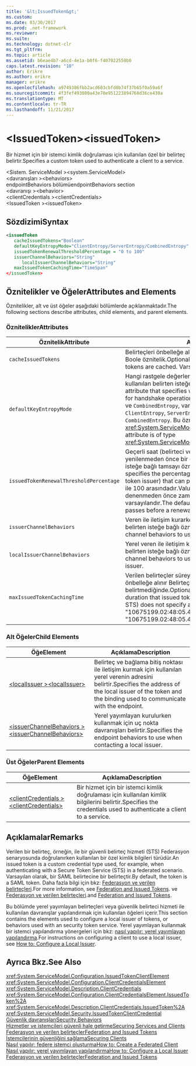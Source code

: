 ```yaml
---
title: '&lt;IssuedToken&gt;'
ms.custom: 
ms.date: 03/30/2017
ms.prod: .net-framework
ms.reviewer: 
ms.suite: 
ms.technology: dotnet-clr
ms.tgt_pltfrm: 
ms.topic: article
ms.assetid: b6eae4b7-a6cd-4e1a-b0f6-f407022550b0
caps.latest.revision: "10"
author: Erikre
ms.author: erikre
manager: erikre
ms.openlocfilehash: a9749386fbb2acd603cbfd0b74f37b65f0a59a6f
ms.sourcegitcommit: 4f3fef493080a43e70e951223894768d36ce430a
ms.translationtype: MT
ms.contentlocale: tr-TR
ms.lasthandoff: 11/21/2017
---
```

# <a name="ltissuedtokengt"></a><span data-ttu-id="1b488-102">&lt;IssuedToken&gt;</span><span class="sxs-lookup"><span data-stu-id="1b488-102">&lt;issuedToken&gt;</span></span>
<span data-ttu-id="1b488-103">Bir hizmet için bir istemci kimlik doğrulaması için kullanılan özel bir belirteç belirtir.</span><span class="sxs-lookup"><span data-stu-id="1b488-103">Specifies a custom token used to authenticate a client to a service.</span></span>  
  
 <span data-ttu-id="1b488-104">\<Sistem. ServiceModel ></span><span class="sxs-lookup"><span data-stu-id="1b488-104">\<system.ServiceModel></span></span>  
<span data-ttu-id="1b488-105">\<davranışları ></span><span class="sxs-lookup"><span data-stu-id="1b488-105">\<behaviors></span></span>  
<span data-ttu-id="1b488-106">endpointBehaviors bölümü</span><span class="sxs-lookup"><span data-stu-id="1b488-106">endpointBehaviors section</span></span>  
<span data-ttu-id="1b488-107">\<davranışı ></span><span class="sxs-lookup"><span data-stu-id="1b488-107">\<behavior></span></span>  
<span data-ttu-id="1b488-108">\<clientCredentials ></span><span class="sxs-lookup"><span data-stu-id="1b488-108">\<clientCredentials></span></span>  
<span data-ttu-id="1b488-109">\<IssuedToken ></span><span class="sxs-lookup"><span data-stu-id="1b488-109">\<issuedToken></span></span>  
  
## <a name="syntax"></a><span data-ttu-id="1b488-110">Sözdizimi</span><span class="sxs-lookup"><span data-stu-id="1b488-110">Syntax</span></span>  
  
```xml  
<issuedToken   
   cacheIssuedTokens="Boolean"  
   defaultKeyEntropyMode="ClientEntropy/ServerEntropy/CombinedEntropy"  
   issuedTokenRenewalThresholdPercentage = "0 to 100"  
   issuerChannelBehaviors="String"  
      localIssuerChannelBehaviors="String"  
   maxIssuedTokenCachingTime="TimeSpan"  
</issuedToken>  
```  
  
## <a name="attributes-and-elements"></a><span data-ttu-id="1b488-111">Öznitelikler ve Öğeler</span><span class="sxs-lookup"><span data-stu-id="1b488-111">Attributes and Elements</span></span>  
 <span data-ttu-id="1b488-112">Öznitelikler, alt ve üst öğeler aşağıdaki bölümlerde açıklanmaktadır.</span><span class="sxs-lookup"><span data-stu-id="1b488-112">The following sections describe attributes, child elements, and parent elements.</span></span>  
  
### <a name="attributes"></a><span data-ttu-id="1b488-113">Öznitelikler</span><span class="sxs-lookup"><span data-stu-id="1b488-113">Attributes</span></span>  
  
|<span data-ttu-id="1b488-114">Öznitelik</span><span class="sxs-lookup"><span data-stu-id="1b488-114">Attribute</span></span>|<span data-ttu-id="1b488-115">Açıklama</span><span class="sxs-lookup"><span data-stu-id="1b488-115">Description</span></span>|  
|---------------|-----------------|  
|`cacheIssuedTokens`|<span data-ttu-id="1b488-116">Belirteçleri önbelleğe alınıp alınmayacağını belirtir isteğe bağlı Boole öznitelik.</span><span class="sxs-lookup"><span data-stu-id="1b488-116">Optional Boolean attribute that specifies whether tokens are cached.</span></span> <span data-ttu-id="1b488-117">Varsayılan, `true` değeridir.</span><span class="sxs-lookup"><span data-stu-id="1b488-117">The default is `true`.</span></span>|  
|`defaultKeyEntropyMode`|<span data-ttu-id="1b488-118">Hangi rastgele değerler (entropies) el sıkışması işlemleri için kullanılan belirten isteğe bağlı dize özniteliği.</span><span class="sxs-lookup"><span data-stu-id="1b488-118">Optional string attribute that specifies which random values (entropies) are used for handshake operations.</span></span> <span data-ttu-id="1b488-119">Değerler `ClientEntropy`, `ServerEntropy`, ve `CombinedEntropy`, varsayılan `CombinedEntropy`.</span><span class="sxs-lookup"><span data-stu-id="1b488-119">Values include `ClientEntropy`, `ServerEntropy`, and `CombinedEntropy`, The default is `CombinedEntropy`.</span></span> <span data-ttu-id="1b488-120">Bu öznitelik türünde <xref:System.ServiceModel.Security.SecurityKeyEntropyMode>.</span><span class="sxs-lookup"><span data-stu-id="1b488-120">This attribute is of type <xref:System.ServiceModel.Security.SecurityKeyEntropyMode>.</span></span>|  
|`issuedTokenRenewalThresholdPercentage`|<span data-ttu-id="1b488-121">Geçerli saat (belirteci veren tarafından sağlanan) bir belirteç yenilenmeden önce bir geçirebilirsiniz çerçevesi yüzdesini belirtir isteğe bağlı tamsayı özniteliği.</span><span class="sxs-lookup"><span data-stu-id="1b488-121">Optional integer attribute that specifies the percentage of a valid time frame (supplied by the token issuer) that can pass before a token is renewed.</span></span> <span data-ttu-id="1b488-122">Değerler 0 ile 100 arasındadır.</span><span class="sxs-lookup"><span data-stu-id="1b488-122">Values are from 0 to 100.</span></span> <span data-ttu-id="1b488-123">60, yenileme denenmeden önce zaman geçişleri % 60 belirten varsayılandır.</span><span class="sxs-lookup"><span data-stu-id="1b488-123">The default is 60, which specifies 60% of the time passes before a renewal is attempted.</span></span>|  
|`issuerChannelBehaviors`|<span data-ttu-id="1b488-124">Veren ile iletişim kurarken kullanması için kanal davranışları belirten isteğe bağlı öznitelik.</span><span class="sxs-lookup"><span data-stu-id="1b488-124">Optional attribute that specifies the channel behaviors to use when communicating with the issuer.</span></span>|  
|`localIssuerChannelBehaviors`|<span data-ttu-id="1b488-125">Yerel veren ile iletişim kurarken kullanması için kanal davranışları belirten isteğe bağlı öznitelik.</span><span class="sxs-lookup"><span data-stu-id="1b488-125">Optional attribute that specifies the channel behaviors to use when communicating with the local issuer.</span></span>|  
|`maxIssuedTokenCachingTime`|<span data-ttu-id="1b488-126">Verilen belirteçler süreyi belirten isteğe bağlı Timespan özniteliği önbelleğe alınır Belirteç Verenin (STS) birer belirtmediğinde.</span><span class="sxs-lookup"><span data-stu-id="1b488-126">Optional Timespan attribute that specifies the duration that issued tokens are cached when the token issuer (an STS) does not specify a time.</span></span> <span data-ttu-id="1b488-127">Varsayılan değer "10675199.02:48:05.4775807."</span><span class="sxs-lookup"><span data-stu-id="1b488-127">The default is "10675199.02:48:05.4775807."</span></span>|  
  
### <a name="child-elements"></a><span data-ttu-id="1b488-128">Alt Öğeler</span><span class="sxs-lookup"><span data-stu-id="1b488-128">Child Elements</span></span>  
  
|<span data-ttu-id="1b488-129">Öğe</span><span class="sxs-lookup"><span data-stu-id="1b488-129">Element</span></span>|<span data-ttu-id="1b488-130">Açıklama</span><span class="sxs-lookup"><span data-stu-id="1b488-130">Description</span></span>|  
|-------------|-----------------|  
|[<span data-ttu-id="1b488-131">\<localIssuer ></span><span class="sxs-lookup"><span data-stu-id="1b488-131">\<localIssuer></span></span>](../../../../../docs/framework/configure-apps/file-schema/wcf/localissuer.md)|<span data-ttu-id="1b488-132">Belirteç ve bağlama bitiş noktası ile iletişim kurmak için kullanılan yerel verenin adresini belirtir.</span><span class="sxs-lookup"><span data-stu-id="1b488-132">Specifies the address of the local issuer of the token and the binding used to communicate with the endpoint.</span></span>|  
|[<span data-ttu-id="1b488-133">\<issuerChannelBehaviors ></span><span class="sxs-lookup"><span data-stu-id="1b488-133">\<issuerChannelBehaviors></span></span>](../../../../../docs/framework/configure-apps/file-schema/wcf/issuerchannelbehaviors-element.md)|<span data-ttu-id="1b488-134">Yerel yayımlayan kurulurken kullanmak için uç nokta davranışları belirtir.</span><span class="sxs-lookup"><span data-stu-id="1b488-134">Specifies the endpoint behaviors to use when contacting a local issuer.</span></span>|  
  
### <a name="parent-elements"></a><span data-ttu-id="1b488-135">Üst Öğeler</span><span class="sxs-lookup"><span data-stu-id="1b488-135">Parent Elements</span></span>  
  
|<span data-ttu-id="1b488-136">Öğe</span><span class="sxs-lookup"><span data-stu-id="1b488-136">Element</span></span>|<span data-ttu-id="1b488-137">Açıklama</span><span class="sxs-lookup"><span data-stu-id="1b488-137">Description</span></span>|  
|-------------|-----------------|  
|[<span data-ttu-id="1b488-138">\<clientCredentials ></span><span class="sxs-lookup"><span data-stu-id="1b488-138">\<clientCredentials></span></span>](../../../../../docs/framework/configure-apps/file-schema/wcf/clientcredentials.md)|<span data-ttu-id="1b488-139">Bir hizmet için bir istemci kimlik doğrulaması için kullanılan kimlik bilgilerini belirtir.</span><span class="sxs-lookup"><span data-stu-id="1b488-139">Specifies the credentials used to authenticate a client to a service.</span></span>|  
  
## <a name="remarks"></a><span data-ttu-id="1b488-140">Açıklamalar</span><span class="sxs-lookup"><span data-stu-id="1b488-140">Remarks</span></span>  
 <span data-ttu-id="1b488-141">Verilen bir belirteç, örneğin, ile bir güvenli belirteç hizmeti (STS) Federasyon senaryosunda doğrulanırken kullanılan bir özel kimlik bilgileri türüdür.</span><span class="sxs-lookup"><span data-stu-id="1b488-141">An issued token is a custom credential type used, for example, when authenticating with a Secure Token Service (STS) in a federated scenario.</span></span> <span data-ttu-id="1b488-142">Varsayılan olarak, bir SAML belirtecine bir belirteçtir.</span><span class="sxs-lookup"><span data-stu-id="1b488-142">By default, the token is a SAML token.</span></span> <span data-ttu-id="1b488-143">Daha fazla bilgi için bkz: [Federasyon ve verilen belirteçleri](../../../../../docs/framework/wcf/feature-details/federation-and-issued-tokens.md).</span><span class="sxs-lookup"><span data-stu-id="1b488-143">For more information, see [Federation and Issued Tokens](../../../../../docs/framework/wcf/feature-details/federation-and-issued-tokens.md).</span></span> <span data-ttu-id="1b488-144">ve [Federasyon ve verilen belirteçleri](../../../../../docs/framework/wcf/feature-details/federation-and-issued-tokens.md).</span><span class="sxs-lookup"><span data-stu-id="1b488-144">and [Federation and Issued Tokens](../../../../../docs/framework/wcf/feature-details/federation-and-issued-tokens.md).</span></span>  
  
 <span data-ttu-id="1b488-145">Bu bölümde yerel yayımlayan belirteçleri veya güvenlik belirteci hizmeti ile kullanılan davranışlar yapılandırmak için kullanılan öğeleri içerir.</span><span class="sxs-lookup"><span data-stu-id="1b488-145">This section contains the elements used to configure a local issuer of tokens, or behaviors used with an security token service.</span></span> <span data-ttu-id="1b488-146">Yerel yayımlayan kullanmak bir istemci yapılandırma yönergeleri için bkz: [nasıl yapılır: yerel yayımlayan yapılandırma](../../../../../docs/framework/wcf/feature-details/how-to-configure-a-local-issuer.md).</span><span class="sxs-lookup"><span data-stu-id="1b488-146">For instructions on configuring a client to use a local issuer, see [How to: Configure a Local Issuer](../../../../../docs/framework/wcf/feature-details/how-to-configure-a-local-issuer.md).</span></span>  
  
## <a name="see-also"></a><span data-ttu-id="1b488-147">Ayrıca Bkz.</span><span class="sxs-lookup"><span data-stu-id="1b488-147">See Also</span></span>  
 <xref:System.ServiceModel.Configuration.IssuedTokenClientElement>  
 <xref:System.ServiceModel.Configuration.ClientCredentialsElement>  
 <xref:System.ServiceModel.Description.ClientCredentials>  
 <xref:System.ServiceModel.Configuration.ClientCredentialsElement.IssuedToken%2A>  
 <xref:System.ServiceModel.Description.ClientCredentials.IssuedToken%2A>  
 <xref:System.ServiceModel.Security.IssuedTokenClientCredential>  
 [<span data-ttu-id="1b488-148">Güvenlik davranışları</span><span class="sxs-lookup"><span data-stu-id="1b488-148">Security Behaviors</span></span>](../../../../../docs/framework/wcf/feature-details/security-behaviors-in-wcf.md)  
 [<span data-ttu-id="1b488-149">Hizmetler ve istemcileri güvenli hale getirme</span><span class="sxs-lookup"><span data-stu-id="1b488-149">Securing Services and Clients</span></span>](../../../../../docs/framework/wcf/feature-details/securing-services-and-clients.md)  
 [<span data-ttu-id="1b488-150">Federasyon ve verilen belirteçler</span><span class="sxs-lookup"><span data-stu-id="1b488-150">Federation and Issued Tokens</span></span>](../../../../../docs/framework/wcf/feature-details/federation-and-issued-tokens.md)  
 [<span data-ttu-id="1b488-151">İstemcilerinin güvenliğini sağlama</span><span class="sxs-lookup"><span data-stu-id="1b488-151">Securing Clients</span></span>](../../../../../docs/framework/wcf/securing-clients.md)  
 [<span data-ttu-id="1b488-152">Nasıl yapılır: federe istemci oluşturma</span><span class="sxs-lookup"><span data-stu-id="1b488-152">How to: Create a Federated Client</span></span>](../../../../../docs/framework/wcf/feature-details/how-to-create-a-federated-client.md)  
 [<span data-ttu-id="1b488-153">Nasıl yapılır: yerel yayımlayan yapılandırma</span><span class="sxs-lookup"><span data-stu-id="1b488-153">How to: Configure a Local Issuer</span></span>](../../../../../docs/framework/wcf/feature-details/how-to-configure-a-local-issuer.md)  
 [<span data-ttu-id="1b488-154">Federasyon ve verilen belirteçler</span><span class="sxs-lookup"><span data-stu-id="1b488-154">Federation and Issued Tokens</span></span>](../../../../../docs/framework/wcf/feature-details/federation-and-issued-tokens.md)
